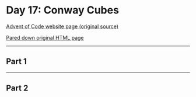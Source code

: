 # Day 17: Conway Cubes

[Advent of Code website page (original source)](https://adventofcode.com/2020/day/17)

[Pared down original HTML page](Day17_AdventofCode2020.html)

---

## Part 1

<!-- TODO: -->

---

## Part 2

<!-- TODO: -->
